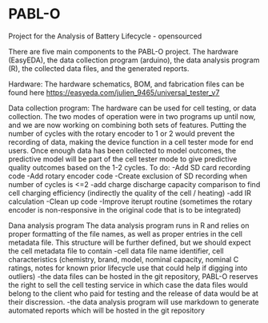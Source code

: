 # PABL-O
Project for the Analysis of Battery Lifecycle - opensourced

There are five main components to the PABL-O project. The hardware (EasyEDA), the data collection program (arduino), the data analysis program (R), the collected data files, and the generated reports.

Hardware:
The hardware schematics, BOM, and fabrication files can be found here
https://easyeda.com/julien_9465/universal_tester_v7

Data collection program:
The hardware can be used for cell testing, or data collection. The two modes of operation were in two programs up until now, and we are now working on combining both sets of features. Putting the number of cycles with the rotary encoder to 1 or 2 would prevent the recording of data, making the device function in a cell tester mode for end users. Once enough data has been collected to model outcomes, the predictive model will be part of the cell tester mode to give predictive quality outcomes based on the 1-2 cycles.
To do:
-Add SD card recording code
-Add rotary encoder code
-Create exclusion of SD recording when number of cycles is <=2
-add charge discharge capacity comparison to find cell charging efficiency (indirectly the quality of the cell / heating)
-add IR calculation
-Clean up code
-Improve iterupt routine (sometimes the rotary encoder is non-responsive in the original code that is to be integrated)

Dana analysis program
The data analysis program runs in R and relies on proper formatting of the file names, as well as proper entries in the cell metadata file. This structure will be further defined, but we should expect the cell metadata file to contain
-cell data file name identifier, cell characteristics (chemistry, brand, model, nominal capacity, nominal C ratings, notes for known prior lifecycle use that could help if digging into outliers)
-the data files can be hosted in the git repository, PABL-O reserves the right to sell the cell testing service in which case the data files would belong to the client who paid for testing and the release of data would be at their discression.
-the data analysis program will use markdown to generate automated reports which will be hosted in the git repository
